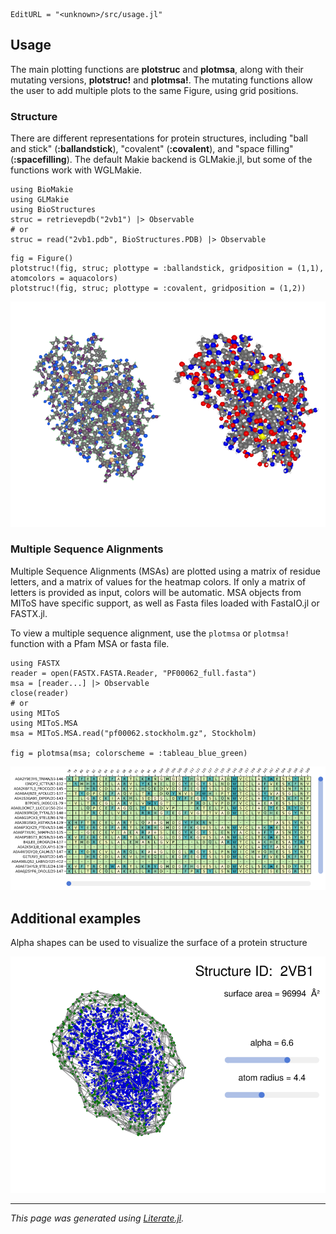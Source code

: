 ```@meta
EditURL = "<unknown>/src/usage.jl"
```

## Usage

The main plotting functions are **plotstruc** and **plotmsa**, along with their mutating
versions, **plotstruc!** and **plotmsa!**. The mutating functions allow the user to add multiple
plots to the same Figure, using grid positions.

### Structure

There are different representations for protein structures, including "ball and stick"
(**:ballandstick**), "covalent" (**:covalent**), and "space filling" (**:spacefilling**). The
default Makie backend is GLMakie.jl, but some of the functions work with WGLMakie.

````@example usage
using BioMakie
using GLMakie
using BioStructures
struc = retrievepdb("2vb1") |> Observable
# or
struc = read("2vb1.pdb", BioStructures.PDB) |> Observable
````

````@example usage
fig = Figure()
plotstruc!(fig, struc; plottype = :ballandstick, gridposition = (1,1), atomcolors = aquacolors)
plotstruc!(fig, struc; plottype = :covalent, gridposition = (1,2))
````

<p align="center"><img src="assets/2vb1.png"></p>

### Multiple Sequence Alignments

Multiple Sequence Alignments (MSAs) are plotted using a matrix of residue letters, and a
matrix of values for the heatmap colors. If only a matrix of letters is provided as input,
colors will be automatic. MSA objects from MIToS have specific support, as well as Fasta files
loaded with FastaIO.jl or FASTX.jl.

To view a multiple sequence alignment, use the `plotmsa` or `plotmsa!` function with a Pfam MSA or fasta file.

````@example usage
using FASTX
reader = open(FASTX.FASTA.Reader, "PF00062_full.fasta")
msa = [reader...] |> Observable
close(reader)
# or
using MIToS
using MIToS.MSA
msa = MIToS.MSA.read("pf00062.stockholm.gz", Stockholm)

fig = plotmsa(msa; colorscheme = :tableau_blue_green)
````

<p align="center"><img src="assets/msa.png"></p>

## Additional examples

Alpha shapes can be used to visualize the surface of a protein structure

<p align="center"><img src="assets/alphashape.png"></p>

---

*This page was generated using [Literate.jl](https://github.com/fredrikekre/Literate.jl).*

